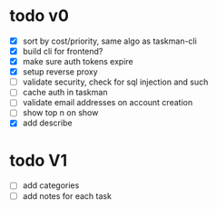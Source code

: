 # todo v0
- [x] sort by cost/priority, same algo as taskman-cli
- [x] build cli for frontend?
- [x] make sure auth tokens expire
- [x] setup reverse proxy 
- [ ] validate security, check for sql injection and such
- [ ] cache auth in taskman
- [ ] validate email addresses on account creation
- [ ] show top n on show
- [x] add describe

# todo V1
- [ ] add categories
- [ ] add notes for each task